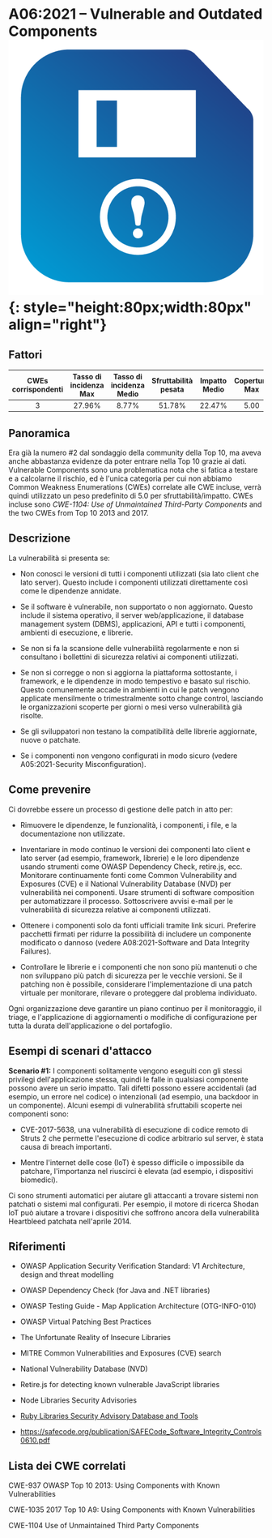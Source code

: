 # A06:2021 – Vulnerable and Outdated Components    ![icon](OWASP%20Top%2010/Top10/2021/docs/assets/TOP_10_Icons_Final_Vulnerable_Outdated_Components.png){: style="height:80px;width:80px" align="right"}

## Fattori

| CWEs corrispondenti | Tasso di incidenza Max | Tasso di incidenza Medio | Sfruttabilità pesata | Impatto Medio | Copertura Max | Copertura media | Occorrenze Totali | CVE Totali |
|:-------------:|:--------------------:|:--------------------:|:--------------:|:--------------:|:----------------------:|:---------------------:|:-------------------:|:------------:|
| 3           | 27.96%             | 8.77%              | 51.78%       | 22.47%       | 5.00                 | 5.00                | 30,457            | 0          |

## Panoramica

Era già la numero #2 dal sondaggio della community della Top 10, ma aveva anche abbastanza evidenze da poter entrare nella Top 10 grazie ai dati. Vulnerable Components sono una problematica nota che si fatica a testare e a calcolarne il rischio, ed è l'unica categoria per cui non abbiamo Common Weakness Enumerations (CWEs) correlate alle CWE incluse, verrà quindi utilizzato un peso predefinito di 5.0 per sfruttabilità/impatto. CWEs incluse sono *CWE-1104: Use of
Unmaintained Third-Party Components* and the two CWEs from Top 10 2013
and 2017.

## Descrizione 

La vulnerabilità si presenta se:

-   Non conosci le versioni di tutti i componenti utilizzati (sia
    lato client che lato server). Questo include i componenti utilizzati direttamente
    così come le dipendenze annidate.

-   Se il software è vulnerabile, non supportato o non aggiornato. Questo
    include il sistema operativo, il server web/applicazione, il database management system
    (DBMS), applicazioni, API e tutti i componenti, ambienti di esecuzione,
    e librerie.

-   Se non si fa la scansione delle vulnerabilità regolarmente e non si consultano i
    bollettini di sicurezza relativi ai componenti utilizzati.

-   Se non si corregge o non si aggiorna la piattaforma sottostante, i framework,
    e le dipendenze in modo tempestivo e basato sul rischio. Questo comunemente
    accade in ambienti in cui le patch vengono applicate mensilmente o trimestralmente
    sotto change control, lasciando le organizzazioni scoperte per giorni o mesi
    verso vulnerabilità già risolte.

-   Se gli sviluppatori non testano la compatibilità delle librerie aggiornate,
    nuove o patchate.

-   Se i componenti non vengono configurati in modo sicuro (vedere
    A05:2021-Security Misconfiguration).

## Come prevenire

Ci dovrebbe essere un processo di gestione delle patch in atto per:

-   Rimuovere le dipendenze, le funzionalità, i componenti, i file,
    e la documentazione non utilizzate.

-   Inventariare in modo continuo le versioni dei componenti lato client e
    lato server (ad esempio, framework, librerie) e le loro
    dipendenze usando strumenti come OWASP Dependency Check,
    retire.js, ecc. Monitorare continuamente fonti come Common Vulnerability and 
    Exposures (CVE) e il National Vulnerability Database (NVD) per
    vulnerabilità nei componenti. Usare strumenti di software composition per automatizzare il processo. 
    Sottoscrivere avvisi e-mail per le vulnerabilità di sicurezza relative ai componenti utilizzati.

-   Ottenere i componenti solo da fonti ufficiali tramite link sicuri.
    Preferire pacchetti firmati per ridurre la possibilità di includere un componente modificato o dannoso (vedere A08:2021-Software and Data Integrity Failures).

-   Controllare le librerie e i componenti che non sono più mantenuti o che non
    sviluppano più patch di sicurezza per le vecchie versioni. Se il patching non è
    possibile, considerare l'implementazione di una patch virtuale per monitorare, rilevare o
    proteggere dal problema individuato.

Ogni organizzazione deve garantire un piano continuo per il monitoraggio, il triage,
e l'applicazione di aggiornamenti o modifiche di configurazione per tutta la durata dell'applicazione
o del portafoglio.

## Esempi di scenari d'attacco

**Scenario #1:** I componenti solitamente vengono eseguiti con gli stessi privilegi dell'applicazione stessa, 
quindi le falle in qualsiasi componente possono avere un serio
impatto. Tali difetti possono essere accidentali (ad esempio, un errore nel codice) o intenzionali
(ad esempio, una backdoor in un componente). Alcuni esempi di vulnerabilità sfruttabili
scoperte nei componenti sono:

-   CVE-2017-5638, una vulnerabilità di esecuzione di codice remoto di Struts 2 che
    permette l'esecuzione di codice arbitrario sul server, è stata
    causa di breach importanti.

-   Mentre l'internet delle cose (IoT) è spesso difficile o
    impossibile da patchare, l'importanza nel riuscirci è elevata
    (ad esempio, i dispositivi biomedici).

Ci sono strumenti automatici per aiutare gli attaccanti a trovare sistemi non patchati o
sistemi mal configurati. Per esempio, il motore di ricerca Shodan IoT può
aiutare a trovare i dispositivi che soffrono ancora della vulnerabilità Heartbleed
patchata nell'aprile 2014.

## Riferimenti

-   OWASP Application Security Verification Standard: V1 Architecture,
    design and threat modelling

-   OWASP Dependency Check (for Java and .NET libraries)

-   OWASP Testing Guide - Map Application Architecture (OTG-INFO-010)

-   OWASP Virtual Patching Best Practices

-   The Unfortunate Reality of Insecure Libraries

-   MITRE Common Vulnerabilities and Exposures (CVE) search

-   National Vulnerability Database (NVD)

-   Retire.js for detecting known vulnerable JavaScript libraries

-   Node Libraries Security Advisories

-   [Ruby Libraries Security Advisory Database and Tools]()

-   https://safecode.org/publication/SAFECode_Software_Integrity_Controls0610.pdf

## Lista dei CWE correlati

CWE-937 OWASP Top 10 2013: Using Components with Known Vulnerabilities

CWE-1035 2017 Top 10 A9: Using Components with Known Vulnerabilities

CWE-1104 Use of Unmaintained Third Party Components
